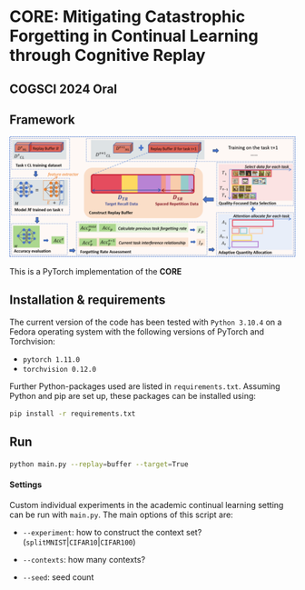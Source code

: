 # CORE: Mitigating Catastrophic Forgetting in Continual Learning through Cognitive Replay
## COGSCI 2024 Oral

## Framework
![image](figures/pipline.png)

This is a PyTorch implementation of the **CORE**


## Installation & requirements
The current version of the code has been tested with `Python 3.10.4` on a Fedora operating system
with the following versions of PyTorch and Torchvision:

* `pytorch 1.11.0`
* `torchvision 0.12.0`

Further Python-packages used are listed in `requirements.txt`.
Assuming Python and pip are set up, these packages can be installed using:

```bash
pip install -r requirements.txt
```


## Run
```bash
python main.py --replay=buffer --target=True
```
#### Settings
Custom individual experiments in the academic continual learning setting can be run with `main.py`.
The main options of this script are:

- `--experiment`: how to construct the context set? (`splitMNIST`|`CIFAR10`|`CIFAR100`)
- `--contexts`: how many contexts?

- `--seed`: seed count
